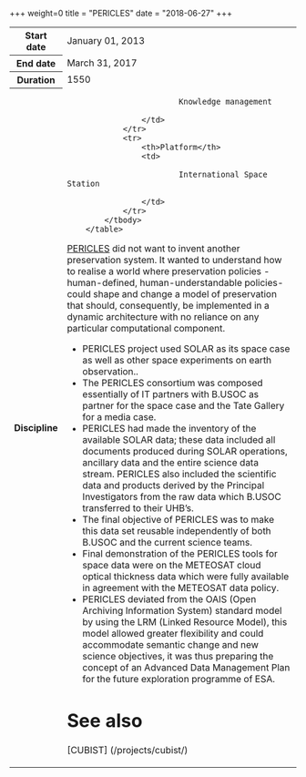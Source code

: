 +++
weight=0
title = "PERICLES"
date = "2018-06-27"
+++


<table class="table table-striped table-bordered">
            <tbody>
                <tr>
                    <th>Start date</th>
                    <td>January 01, 2013</td>
                </tr>
                <tr>
                    <th>End date</th>
                    <td>March 31, 2017</td>
                </tr>
                <tr>
                    <th>Duration</th>
                    <td>1550</td>
                </tr>
                <tr>
                    <th>Discipline</th>
                    <td>

                            Knowledge management

                    </td>
                </tr>
                <tr>
                    <th>Platform</th>
                    <td>

                            International Space Station

                    </td>
                </tr>
            </tbody>
        </table>

[PERICLES](http://www.pericles-project.eu/) did not want to invent another preservation system. It wanted to understand how to realise a world where preservation policies - human-defined, human-understandable policies- could shape and change a model of preservation that should, consequently, be implemented in a dynamic architecture with no reliance on any particular computational component.

* PERICLES project used SOLAR as its space case as well as other space experiments on earth observation..
* The PERICLES consortium was composed essentially of IT partners with B.USOC as partner for the space case and the Tate Gallery for a media case.
* PERICLES had made the inventory of the available SOLAR data; these data included all documents produced during SOLAR operations, ancillary data and the entire science data stream. PERICLES also included the scientific data and products derived by the Principal Investigators from the raw data which B.USOC transferred to their UHB’s.
* The final objective of PERICLES was to make this data set reusable independently of both B.USOC and the current science teams.
* Final demonstration of the PERICLES tools for space data were on the METEOSAT cloud optical thickness data which were fully available in agreement with the METEOSAT data policy.
* PERICLES deviated from the OAIS (Open Archiving Information System) standard model by using the LRM (Linked Resource Model), this model allowed greater flexibility and could accommodate semantic change and new science objectives, it was thus preparing the concept of an Advanced Data Management Plan for the future exploration programme of ESA.



See also
==============

[CUBIST] (/projects/cubist/)
